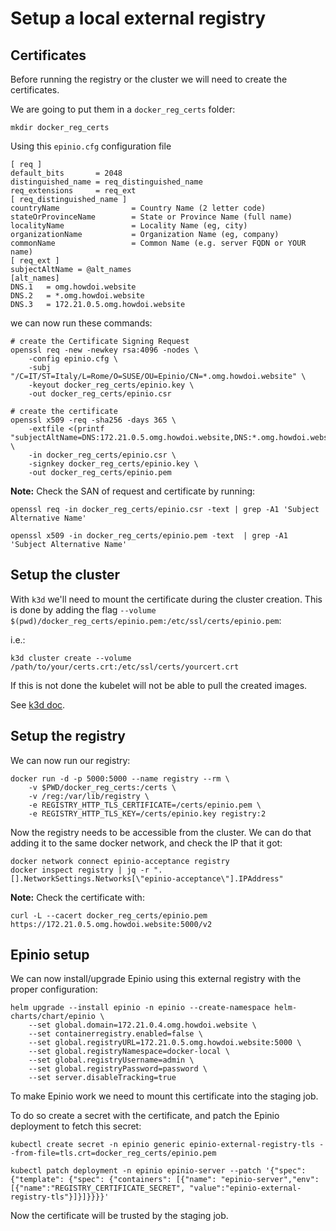 # Setup a local external registry

## Certificates

Before running the registry or the cluster we will need to create the certificates.

We are going to put them in a `docker_reg_certs` folder:

```
mkdir docker_reg_certs
```

Using this `epinio.cfg` configuration file

```
[ req ]
default_bits       = 2048
distinguished_name = req_distinguished_name
req_extensions     = req_ext
[ req_distinguished_name ]
countryName                = Country Name (2 letter code)
stateOrProvinceName        = State or Province Name (full name)
localityName               = Locality Name (eg, city)
organizationName           = Organization Name (eg, company)
commonName                 = Common Name (e.g. server FQDN or YOUR name)
[ req_ext ]
subjectAltName = @alt_names
[alt_names]
DNS.1   = omg.howdoi.website
DNS.2   = *.omg.howdoi.website
DNS.3   = 172.21.0.5.omg.howdoi.website
```

we can now run these commands:

```
# create the Certificate Signing Request
openssl req -new -newkey rsa:4096 -nodes \
    -config epinio.cfg \
    -subj "/C=IT/ST=Italy/L=Rome/O=SUSE/OU=Epinio/CN=*.omg.howdoi.website" \
    -keyout docker_reg_certs/epinio.key \
    -out docker_reg_certs/epinio.csr

# create the certificate
openssl x509 -req -sha256 -days 365 \
    -extfile <(printf "subjectAltName=DNS:172.21.0.5.omg.howdoi.website,DNS:*.omg.howdoi.website") \
    -in docker_reg_certs/epinio.csr \
    -signkey docker_reg_certs/epinio.key \
    -out docker_reg_certs/epinio.pem
```

**Note:** Check the SAN of request and certificate by running:

```
openssl req -in docker_reg_certs/epinio.csr -text | grep -A1 'Subject Alternative Name'

openssl x509 -in docker_reg_certs/epinio.pem -text  | grep -A1 'Subject Alternative Name'
```

## Setup the cluster

With `k3d` we'll need to mount the certificate during the cluster creation. This is done by adding the flag `--volume $(pwd)/docker_reg_certs/epinio.pem:/etc/ssl/certs/epinio.pem`:

i.e.:
```
k3d cluster create --volume /path/to/your/certs.crt:/etc/ssl/certs/yourcert.crt
```

If this is not done the kubelet will not be able to pull the created images.

See [k3d doc](https://k3d.io/v5.2.1/faq/faq/#pods-fail-to-start-x509-certificate-signed-by-unknown-authority).


## Setup the registry

We can now run our registry:

```
docker run -d -p 5000:5000 --name registry --rm \
    -v $PWD/docker_reg_certs:/certs \
    -v /reg:/var/lib/registry \
    -e REGISTRY_HTTP_TLS_CERTIFICATE=/certs/epinio.pem \
    -e REGISTRY_HTTP_TLS_KEY=/certs/epinio.key registry:2
```

Now the registry needs to be accessible from the cluster. We can do that adding it to the same docker network, and check the IP that it got:

```
docker network connect epinio-acceptance registry
docker inspect registry | jq -r ".[].NetworkSettings.Networks[\"epinio-acceptance\"].IPAddress"
```

**Note:** Check the certificate with:

```
curl -L --cacert docker_reg_certs/epinio.pem https://172.21.0.5.omg.howdoi.website:5000/v2
```

## Epinio setup

We can now install/upgrade Epinio using this external registry with the proper configuration:

```
helm upgrade --install epinio -n epinio --create-namespace helm-charts/chart/epinio \
    --set global.domain=172.21.0.4.omg.howdoi.website \
    --set containerregistry.enabled=false \
    --set global.registryURL=172.21.0.5.omg.howdoi.website:5000 \
    --set global.registryNamespace=docker-local \
    --set global.registryUsername=admin \
    --set global.registryPassword=password \
    --set server.disableTracking=true
```

To make Epinio work we need to mount this certificate into the staging job.  

To do so create a secret with the certificate, and patch the Epinio deployment to fetch this secret:

```
kubectl create secret -n epinio generic epinio-external-registry-tls --from-file=tls.crt=docker_reg_certs/epinio.pem

kubectl patch deployment -n epinio epinio-server --patch '{"spec": {"template": {"spec": {"containers": [{"name": "epinio-server","env": [{"name":"REGISTRY_CERTIFICATE_SECRET", "value":"epinio-external-registry-tls"}]}]}}}}'
```

Now the certificate will be trusted by the staging job.
